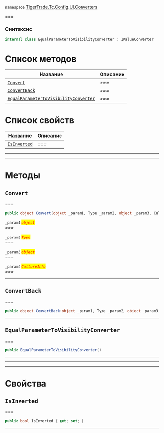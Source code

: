 
`namespace` [TigerTrade.Tc](../../../../TigerTrade.Tc.md).[Config](../../../../TigerTrade.Tc/Config.md).[UI](../../../../TigerTrade.Tc/Config/UI.md).[Converters](../../../../TigerTrade.Tc/Config/UI/Converters.md)


===

### Синтаксис
```csharp
internal class EqualParameterToVisibilityConverter : IValueConverter
```


# Список методов
| Название | Описание |
| --- | --- |
| [`Convert`](#method-convert) | *===* |
| [`ConvertBack`](#method-convertback) | *===* |
| [`EqualParameterToVisibilityConverter`](#method-equalparametertovisibilityconverter) | *===* |

# Список свойств
| Название | Описание |
| --- | --- |
| [`IsInverted`](#property-isinverted) | *===* |





***  
***  
# Методы

## `Convert`<a href="method-convert" id="method-convert"></a>
===
```csharp
public object Convert(object _param1, Type _param2, object _param3, CultureInfo _param4)
```

`_param1` <mark style="color:red;">*`object`*</mark>  
 *===*  

`_param2` <mark style="color:red;">*`Type`*</mark>  
 *===*  

`_param3` <mark style="color:red;">*`object`*</mark>  
 *===*  

`_param4` <mark style="color:red;">*`CultureInfo`*</mark>  
 *===*  


***  

## `ConvertBack`<a href="method-convertback" id="method-convertback"></a>
===
```csharp
public object ConvertBack(object _param1, Type _param2, object _param3, CultureInfo _param4)
```

***  

## `EqualParameterToVisibilityConverter`<a href="method-equalparametertovisibilityconverter" id="method-equalparametertovisibilityconverter"></a>
===
```csharp
public EqualParameterToVisibilityConverter()
```

***  
***  
 ***  
# Свойства

## `IsInverted`<a href="property-isinverted" id="property-isinverted"></a>
===
```csharp
public bool IsInverted { get; set; }
```  
***

